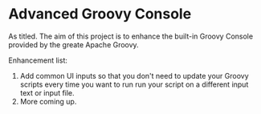 # Advanced Groovy Console

As titled. The aim of this project is to enhance the built-in Groovy Console provided by the greate Apache Groovy.

Enhancement list:

1. Add common UI inputs so that you don't need to update your Groovy scripts every time you want to run run your script on a different input text or input file.
2. More coming up.
